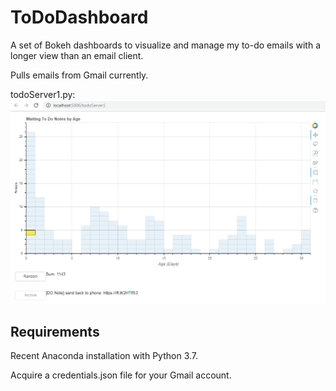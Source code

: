 # ToDoDashboard
A set of Bokeh dashboards to visualize and manage my to-do emails with a longer view than an email client.

Pulls emails from Gmail currently.

todoServer1.py:
![screenshot of todoServer1.py running: a Bokeh dashboard](https://github.com/fenceFoil/ToDoDashboard/raw/master/screenshot.png)

## Requirements

Recent Anaconda installation with Python 3.7.

Acquire a credentials.json file for your Gmail account.
